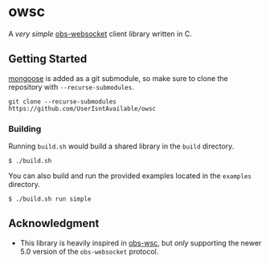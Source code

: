 # owsc

A _very simple_ [obs-websocket](https://github.com/obsproject/obs-websocket)
client library written in C.

## Getting Started

[mongoose](https://github.com/cesanta/mongoose) is added as a git
submodule, so make sure to clone the repository with `--recurse-submodules`.

```console
git clone --recurse-submodules https://github.com/UserIsntAvailable/owsc
```

### Building

Running `build.sh` would build a shared library in the `build`
directory.

```console
$ ./build.sh
```

You can also build and run the provided examples located in the
`examples` directory.

```console
$ ./build.sh run simple
```

## Acknowledgment

- This library is heavily inspired in [obs-wsc](https://github.com/univrsal/obs-wsc),
but _only_ supporting the newer 5.0 version of the `obs-websocket` protocol.
